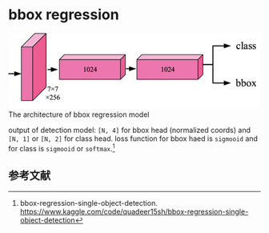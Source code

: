
# bbox regression
<img src="img/bbox_regression.png">The architecture of bbox regression model</img>

output of detection model: `[N, 4]` for bbox head (normalized coords) and `[N, 1]` or `[N, 2]` for class head.
loss function for bbox haed is `sigmooid` and for class is `sigmooid` or `softmax`.[^bbox-regression-single-object-detection]

## 参考文献
[^bbox-regression-single-object-detection]:bbox-regression-single-object-detection. https://www.kaggle.com/code/quadeer15sh/bbox-regression-single-object-detection